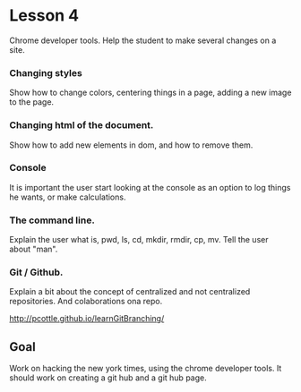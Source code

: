 # Lesson 4

Chrome developer tools. Help the student to make several changes on a site.

### Changing styles

Show how to change colors, centering things in a page, adding a new image to the page.

### Changing html of the document.

Show how to add new elements in dom, and how to remove them.

### Console

It is important the user start looking at the console as an option to log things he wants, or make calculations.

### The command line.

Explain the user what is, pwd, ls, cd, mkdir, rmdir, cp, mv. Tell the user about "man".

### Git / Github.

Explain a bit about the concept of centralized and not centralized repositories. And colaborations ona repo.

http://pcottle.github.io/learnGitBranching/

## Goal

Work on hacking the new york times, using the chrome developer tools. It should work on creating a git hub and a git hub page.
